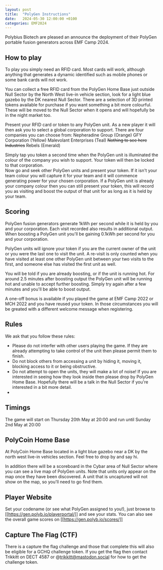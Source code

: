 ```yaml
---
layout: post
title:  "PolyGen Instructions"
date:   2024-05-30 12:00:00 +0100
categories: EMF2024
---
```


Polybius Biotech are pleased an announce the deployment of their PolyGen portable fusion generators across EMF Camp 2024.


## How to play
To play you simply need an RFID card. Most cards will work, although anything that generates a dynamic identified such as mobile phones or some bank cards will not work.  

You can collect a free RFID card from the PolyGen Home Base just outside Null Sector by the North West live-in vehicle section, look for a light blue gazebo by the DK nearest Null Sector.  There are a selection of 3D printed tokens available for purchase if you want something a bit more colourful.  These will be moved to the Null Sector when it opens and will hopefully be in the night market too.

Present your RFID card or token to any PolyGen unit. As a new player it will then ask you to select a global corporation to support.
There are four companies you can choose from:
  Nepheradine Group (Orange)
  GFY Corporation (Yellow)
  Malevolant Enterprises (Teal)
  ~~Nothing to see here Industries~~ Rebels (Emerald)

Simply tap you token a second time when the PolyGen unit is illuminated the colour of the company you wish to support.  Your token will then be locked to that corporation.  
Now go and seek other PolyGen units and present your token.  If it isn't your team colour you will capture it for your team and it will commence generating power for your chosen corporation.
If a PolyGen unit is already your company colour then you can still present your token, this will record you as visiting and boost the output of that unit for as long as it is held by your team.

## Scoring
PolyGen fusion generators generate 1kWh per second while it is held by you and your corporation.  Each visit recorded also results in additional output.  When boosting a PolyGen unit you'll be gaining 0.1kWh per second for you and your corporation.

PolyGen units will ignore your token if you are the current owner of the unit or you were the last one to visit the unit. A re-visit is only counted when you have visited at least one other PolyGen unit between your two visits to the first, and someone else has visited the first unit as well.

You will be told if you are already boosting, or if the unit is running hot.  For around 2.5 minutes after boosting output the PolyGen unit will be running hot and unable to accept further boosting.  Simply try again after a few minutes and you'll be able to boost output.

A one-off bonus is available if you played the game at EMF Camp 2022 or MCH 2022 and you have reused your token.  In those circumstances you will be greated with a different welcome message when registering.

## Rules
We ask that you follow these rules:
  - Please do not interfer with other users playing the game.  If they are already attempting to take control of the unit then please permit them to finish.
  - Do not block others from accessing a unit by hiding it, moving it, blocking access to it or being obstructive.
  - Do not attempt to open the units, they will make a lot of noise!  If you are interested in seeing how they look inside then please drop by PolyGen Home Base.  Hopefully there will be a talk in the Null Sector if you're interested in a bit more detail.
  - 
## Timings
The game will start on Thursday 20th May at 20:00 and run until Sunday 2nd May at 20:00

## PolyCoin Home Base
At PolyCoin Home Base located in a light blue gazebo near a DK by the north west live-in vehicles section.  Feel free to drop by and say hi.

In addition there will be a scoreboard in the Cybar area of Null Sector where you can see a live map of PolyGen units.  Note that units only appear on the map once they have been discovered.  A unit that is uncaptured will not show on the map, so you'll need to go find them.

## Player Website
Set your codename (or see what PolyGen assigned to you!), just browse to [[https://gen.polyb.io/playerportal/]] and see your stats.   You can also see the overall game scores on [[https://gen.polyb.io/scores/]]

## Capture The Flag (CTF)
There is a capture the flag challenge and those that complete this will also be eligible for a GCHQ challenge token.  If you get the flag then contact Trikkitt on DECT 4587 or @trikkitt@mastodon.social for how to get the challenge token.  

